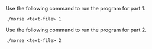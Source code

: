 Use the following command to run the program for part 1.
```
./morse <text-file> 1
```

Use the following command to run the program for part 2.
```
./morse <text-file> 2

```
